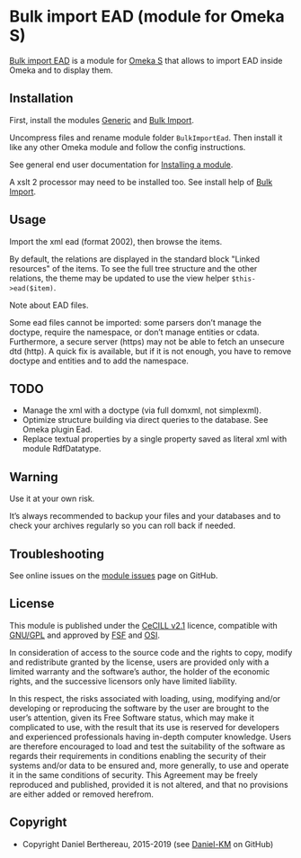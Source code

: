 Bulk import EAD (module for Omeka S)
====================================

[Bulk import EAD] is a module for [Omeka S] that allows to import EAD inside
Omeka and to display them.


Installation
------------

First, install the modules [Generic] and [Bulk Import].

Uncompress files and rename module folder `BulkImportEad`. Then install it like any
other Omeka module and follow the config instructions.

See general end user documentation for [Installing a module].

A xslt 2 processor may need to be installed too. See install help of [Bulk Import].


Usage
-----

Import the xml ead (format 2002), then browse the items.

By default, the relations are displayed in the standard block "Linked resources"
of the items. To see the full tree structure and the other relations, the theme
may be updated to use the view helper `$this->ead($item)`.

Note about EAD files.

Some ead files cannot be imported: some parsers don’t manage the doctype,
require the namespace, or don’t manage entities or cdata. Furthermore, a secure
server (https) may not be able to fetch an unsecure dtd (http). A quick fix is
available, but if it is not enough, you have to remove doctype and entities and
to add the namespace.


TODO
----

* Manage the xml with a doctype (via full domxml, not simplexml).
* Optimize structure building via direct queries to the database. See Omeka
  plugin Ead.
* Replace textual properties by a single property saved as literal xml with
  module RdfDatatype.


Warning
-------

Use it at your own risk.

It’s always recommended to backup your files and your databases and to check
your archives regularly so you can roll back if needed.


Troubleshooting
---------------

See online issues on the [module issues] page on GitHub.


License
-------

This module is published under the [CeCILL v2.1] licence, compatible with
[GNU/GPL] and approved by [FSF] and [OSI].

In consideration of access to the source code and the rights to copy, modify and
redistribute granted by the license, users are provided only with a limited
warranty and the software’s author, the holder of the economic rights, and the
successive licensors only have limited liability.

In this respect, the risks associated with loading, using, modifying and/or
developing or reproducing the software by the user are brought to the user’s
attention, given its Free Software status, which may make it complicated to use,
with the result that its use is reserved for developers and experienced
professionals having in-depth computer knowledge. Users are therefore encouraged
to load and test the suitability of the software as regards their requirements
in conditions enabling the security of their systems and/or data to be ensured
and, more generally, to use and operate it in the same conditions of security.
This Agreement may be freely reproduced and published, provided it is not
altered, and that no provisions are either added or removed herefrom.


Copyright
---------

* Copyright Daniel Berthereau, 2015-2019 (see [Daniel-KM] on GitHub)


[Omeka S]: https://omeka.org/s
[Bulk import EAD]: https://github.com/Daniel-KM/Omeka-S-module-BulkImportEAD
[Bulk Import]: https://github.com/Daniel-KM/Omeka-S-module-BulkImport
[Generic]: https://github.com/Daniel-KM/Omeka-S-module-Generic
[Installing a module]: https://omeka.org/s/docs/user-manual/modules/#installing-modules
[module issues]: https://github.com/Daniel-KM/Omeka-S-module-BulkImportEAD/issues
[CeCILL v2.1]: https://www.cecill.info/licences/Licence_CeCILL_V2.1-en.html
[GNU/GPL]: https://www.gnu.org/licenses/gpl-3.0.html
[FSF]: https://www.fsf.org
[OSI]: http://opensource.org
[Daniel-KM]: https://github.com/Daniel-KM "Daniel Berthereau"
